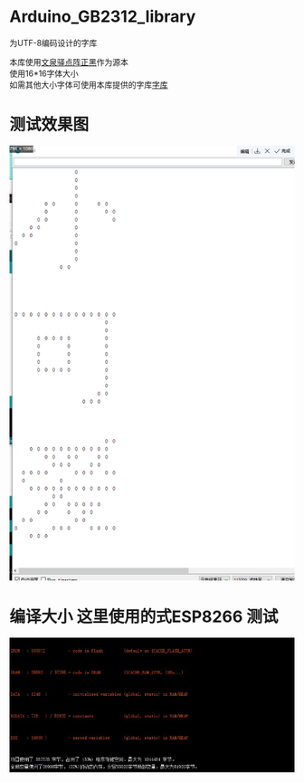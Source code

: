 # Arduino_GB2312_library
为UTF-8编码设计的字库


本库使用[文泉驿点阵正黑](http://wenq.org/wqy2/)作为源本    
使用16*16字体大小  
如需其他大小字体可使用本库提供的字库[字库](./字库.txt)  

# 测试效果图
![img](./img/com.png)

# 编译大小 这里使用的式ESP8266 测试
![img](./img/rom.jpg)
